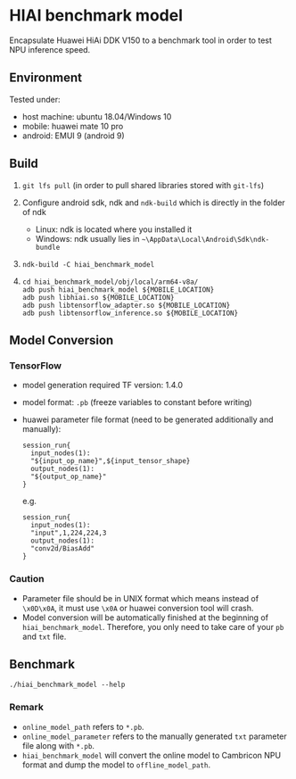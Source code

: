 # HIAI benchmark model

Encapsulate Huawei HiAi DDK V150 to a benchmark tool in order to test NPU inference speed.

## Environment

Tested under:

- host machine: ubuntu 18.04/Windows 10
- mobile: huawei mate 10 pro
- android: EMUI 9 (android 9)

## Build

1. `git lfs pull` (in order to pull shared libraries stored with  `git-lfs`)

2. Configure android sdk, ndk and `ndk-build` which is directly in the folder of ndk
   - Linux: ndk is located where you installed it
   - Windows: ndk usually lies in `~\AppData\Local\Android\Sdk\ndk-bundle`
   
3. `ndk-build -C hiai_benchmark_model`

4. ```
   cd hiai_benchmark_model/obj/local/arm64-v8a/
   adb push hiai_benchmark_model ${MOBILE_LOCATION}
   adb push libhiai.so ${MOBILE_LOCATION}
   adb push libtensorflow_adapter.so ${MOBILE_LOCATION}
   adb push libtensorflow_inference.so ${MOBILE_LOCATION}
   ```

## Model Conversion

### TensorFlow

- model generation required TF version: 1.4.0

- model format: `.pb` (freeze variables to constant before writing)

- huawei parameter file format (need to be generated additionally and manually):

  ```
  session_run{
    input_nodes(1):
    "${input_op_name}",${input_tensor_shape}
    output_nodes(1):
    "${output_op_name}"
  }
  ```

  e.g.

  ```
  session_run{
    input_nodes(1):
    "input",1,224,224,3
    output_nodes(1):
    "conv2d/BiasAdd"
  }
  ```

### Caution

- Parameter file should be in UNIX format which means instead of `\x0D\x0A`, it must use `\x0A` or huawei conversion tool will crash.
- Model conversion will be automatically finished at the beginning of `hiai_benchmark_model`. Therefore, you only need to take care of your `pb` and `txt` file.

## Benchmark

`./hiai_benchmark_model --help`

### Remark

- `online_model_path` refers to `*.pb`.
- `online_model_parameter` refers to the manually  generated `txt` parameter file along with `*.pb`.
- `hiai_benchmark_model` will convert the online model to Cambricon NPU format and dump the model to `offline_model_path`.
